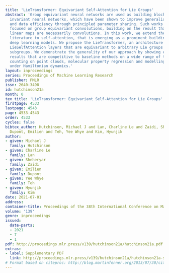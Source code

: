 ```yaml
---
title: 'LieTransformer: Equivariant Self-Attention for Lie Groups'
abstract: 'Group equivariant neural networks are used as building blocks of group
  invariant neural networks, which have been shown to improve generalisation performance
  and data efficiency through principled parameter sharing. Such works have mostly
  focused on group equivariant convolutions, building on the result that group equivariant
  linear maps are necessarily convolutions. In this work, we extend the scope of the
  literature to self-attention, that is emerging as a prominent building block of
  deep learning models. We propose the LieTransformer, an architecture composed of
  LieSelfAttention layers that are equivariant to arbitrary Lie groups and their discrete
  subgroups. We demonstrate the generality of our approach by showing experimental
  results that are competitive to baseline methods on a wide range of tasks: shape
  counting on point clouds, molecular property regression and modelling particle trajectories
  under Hamiltonian dynamics.'
layout: inproceedings
series: Proceedings of Machine Learning Research
publisher: PMLR
issn: 2640-3498
id: hutchinson21a
month: 0
tex_title: 'LieTransformer: Equivariant Self-Attention for Lie Groups'
firstpage: 4533
lastpage: 4543
page: 4533-4543
order: 4533
cycles: false
bibtex_author: Hutchinson, Michael J and Lan, Charline Le and Zaidi, Sheheryar and
  Dupont, Emilien and Teh, Yee Whye and Kim, Hyunjik
author:
- given: Michael J
  family: Hutchinson
- given: Charline Le
  family: Lan
- given: Sheheryar
  family: Zaidi
- given: Emilien
  family: Dupont
- given: Yee Whye
  family: Teh
- given: Hyunjik
  family: Kim
date: 2021-07-01
address:
container-title: Proceedings of the 38th International Conference on Machine Learning
volume: '139'
genre: inproceedings
issued:
  date-parts:
  - 2021
  - 7
  - 1
pdf: http://proceedings.mlr.press/v139/hutchinson21a/hutchinson21a.pdf
extras:
- label: Supplementary PDF
  link: http://proceedings.mlr.press/v139/hutchinson21a/hutchinson21a-supp.pdf
# Format based on citeproc: http://blog.martinfenner.org/2013/07/30/citeproc-yaml-for-bibliographies/
---
```

